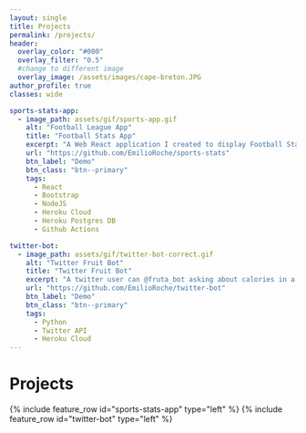 ```yaml
---
layout: single
title: Projects
permalink: /projects/
header:
  overlay_color: "#000"
  overlay_filter: "0.5"
  #change to different image
  overlay_image: /assets/images/cape-breton.JPG
author_profile: true
classes: wide

sports-stats-app:
  - image_path: assets/gif/sports-app.gif
    alt: "Football League App"
    title: "Football Stats App"
    excerpt: "A Web React application I created to display Football Stats from my 6 favourite leagues around the world. Standings data is automatically updated once every week on Mondays, done with Github Actions, on a Workflow Cron Job. Link to [live site](https://emilioroche.github.io/sports-stats/) is down until I find a replacement hosting service as Heroku got rid of free Dynos."
    url: "https://github.com/EmilioRoche/sports-stats"
    btn_label: "Demo"
    btn_class: "btn--primary"
    tags:
      - React
      - Bootstrap
      - NodeJS
      - Heroku Cloud
      - Heroku Postgres DB
      - Github Actions

twitter-bot:
  - image_path: assets/gif/twitter-bot-correct.gif
    alt: "Twitter Fruit Bot"
    title: "Twitter Fruit Bot"
    excerpt: "A twitter user can @fruta_bot asking about calories in a specific fruit, and the bot will auto reply with the correct response about the fruit and its calories. Keyword(s) is specified to 'calories', and can filter out what fruit is mentioned in the tweet."
    url: "https://github.com/EmilioRoche/twitter-bot"
    btn_label: "Demo"
    btn_class: "btn--primary"
    tags:
      - Python
      - Twitter API
      - Heroku Cloud
---
```


# Projects

{% include feature_row id="sports-stats-app" type="left" %}
<a name="Football Stats"></a>
{% include feature_row id="twitter-bot" type="left" %}
<a name="Twitter Bot"></a>
